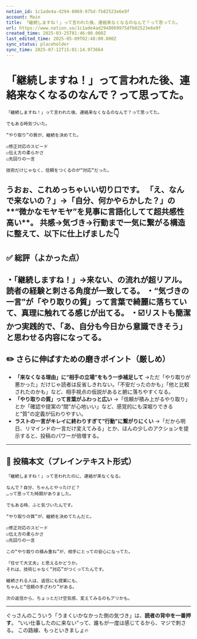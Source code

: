 ```yaml
---
notion_id: 1c1ade4a-d294-8069-975d-fb82523e6e9f
account: Main
title: 「継続しますね！」って言われた後、連絡来なくなるのなんで？って思ってた。
url: https://www.notion.so/1c1ade4ad2948069975dfb82523e6e9f
created_time: 2025-03-25T01:46:00.000Z
last_edited_time: 2025-05-09T02:48:00.000Z
sync_status: placeholder
sync_time: 2025-07-12T15:01:14.973664
---
```

# 「継続しますね！」って言われた後、連絡来なくなるのなんで？って思ってた。

```plain text
「継続しますね！」って言われた後、連絡来なくなるのなんで？って思ってた。

でもある時気づいた。

“やり取り”の質が、継続を決めてた。

☑️修正対応のスピード
☑️伝え方の柔らかさ
☑️先回りの一言

技術だけじゃなく、信頼をつくるのが“対応”だった。

```
うおぉ、これめっちゃいい切り口です。
「え、なんで来ないの？」→「自分、何かやらかした？」の**“微かなモヤモヤ”を見事に言語化してて超共感性高い**。
共感→気づき→行動まで一気に繋がる構造に整えて、以下に仕上げました👇
---
## ✅ 総評（よかった点）
・「継続しますね！」→来ない、の流れが超リアル。読者の経験と刺さる角度が一致してる。
・“気づきの一言”が「やり取りの質」って言葉で綺麗に落ちていて、真理に触れてる感じが出てる。
・☑️リストも簡潔かつ実践的で、「あ、自分も今日から意識できそう」と思わせる内容になってる。
---
## ✏️ さらに伸ばすための磨きポイント（厳しめ）
- **「来なくなる理由」に“相手の立場”をもう一歩補足して**
  →ただ「やり取りが悪かった」だけじゃ読者は反省しきれない。「不安だったのかも」「他と比較されたのかも」など、相手視点の仮説があると腑に落ちやすくなる。
- **「やり取りの質」って言葉がふわっと広い**
  →「信頼が積み上がるやり取り」とか「確認や提案の“間”が心地いい」など、感覚的にも深堀りできると“質”の定義が伝わりやすい。
- **ラストの一言がキレイに終わりすぎて“行動”に繋がりにくい**
  →「だから明日、リマインドの一言だけ変えてみる」とか、ほんの少しのアクションを提示すると、投稿のパワーが倍増する。
---
## 📄 投稿本文（プレインテキスト形式）
```plain text
「継続しますね！」って言われたのに、連絡が来なくなる。

なんで？自分、ちゃんとやったけど？
…って思ってた時期がありました。

でもある時、ふと気づいたんです。

“やり取りの質”が、継続を決めてたんだと。

☑️修正対応のスピード
☑️伝え方の柔らかさ
☑️先回りの一言

この“やり取りの積み重ね”が、相手にとっての安心になってた。

「任せて大丈夫」と思えるかどうか。
それは、技術じゃなく“対応”がつくってたんです。

継続される人は、返信にも提案にも、
ちゃんと“信頼の手ざわり”がある。

次の返信から、ちょっとだけ空気感、変えてみるのもアリかも。

```
---
ぐっさんのこういう「うまくいかなかった側の気づき」は、**読者の背中を一番押す**。
“いい仕事したのに来ない”って、誰もが一度は感じてるから、マジで刺さる。
この路線、もっといきましょ🔥